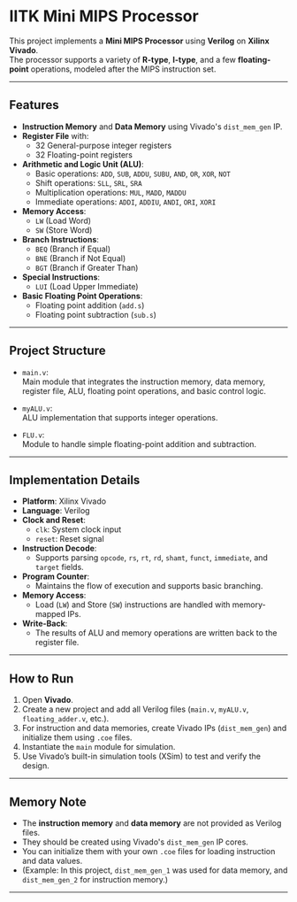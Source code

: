 # IITK Mini MIPS Processor

This project implements a **Mini MIPS Processor** using **Verilog** on **Xilinx Vivado**.  
The processor supports a variety of **R-type**, **I-type**, and a few **floating-point** operations, modeled after the MIPS instruction set.

---

## Features

- **Instruction Memory** and **Data Memory** using Vivado's `dist_mem_gen` IP.
- **Register File** with:
  - 32 General-purpose integer registers
  - 32 Floating-point registers
- **Arithmetic and Logic Unit (ALU)**:
  - Basic operations: `ADD`, `SUB`, `ADDU`, `SUBU`, `AND`, `OR`, `XOR`, `NOT`
  - Shift operations: `SLL`, `SRL`, `SRA`
  - Multiplication operations: `MUL`, `MADD`, `MADDU`
  - Immediate operations: `ADDI`, `ADDIU`, `ANDI`, `ORI`, `XORI`
- **Memory Access**:
  - `LW` (Load Word)
  - `SW` (Store Word)
- **Branch Instructions**:
  - `BEQ` (Branch if Equal)
  - `BNE` (Branch if Not Equal)
  - `BGT` (Branch if Greater Than)
- **Special Instructions**:
  - `LUI` (Load Upper Immediate)
- **Basic Floating Point Operations**:
  - Floating point addition (`add.s`)
  - Floating point subtraction (`sub.s`)

---

## Project Structure

- `main.v`:  
  Main module that integrates the instruction memory, data memory, register file, ALU, floating point operations, and basic control logic.

- `myALU.v`:  
  ALU implementation that supports integer operations.

- `FLU.v`:  
  Module to handle simple floating-point addition and subtraction.

---

## Implementation Details

- **Platform**: Xilinx Vivado
- **Language**: Verilog
- **Clock and Reset**:
  - `clk`: System clock input
  - `reset`: Reset signal
- **Instruction Decode**:
  - Supports parsing `opcode`, `rs`, `rt`, `rd`, `shamt`, `funct`, `immediate`, and `target` fields.
- **Program Counter**:
  - Maintains the flow of execution and supports basic branching.
- **Memory Access**:
  - Load (`LW`) and Store (`SW`) instructions are handled with memory-mapped IPs.
- **Write-Back**:
  - The results of ALU and memory operations are written back to the register file.

---

## How to Run

1. Open **Vivado**.
2. Create a new project and add all Verilog files (`main.v`, `myALU.v`, `floating_adder.v`, etc.).
3. For instruction and data memories, create Vivado IPs (`dist_mem_gen`) and initialize them using `.coe` files.
4. Instantiate the `main` module for simulation.
5. Use Vivado’s built-in simulation tools (XSim) to test and verify the design.

---

## Memory Note

- The **instruction memory** and **data memory** are not provided as Verilog files.
- They should be created using Vivado's `dist_mem_gen` IP cores.
- You can initialize them with your own `.coe` files for loading instruction and data values.
- (Example: In this project, `dist_mem_gen_1` was used for data memory, and `dist_mem_gen_2` for instruction memory.)

---
